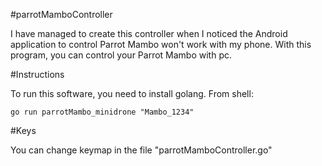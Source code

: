 #parrotMamboController

I have managed to create this controller when I noticed the Android application to control Parrot Mambo won't work with my phone. With this program, you can control your Parrot Mambo with pc.

#Instructions

To run this software, you need to install golang.
From shell:
    
    go run parrotMambo_minidrone "Mambo_1234"

#Keys

You can change keymap in the file "parrotMamboController.go"
